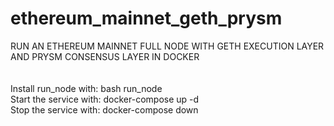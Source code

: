 # ethereum_mainnet_geth_prysm

RUN AN ETHEREUM MAINNET FULL NODE WITH GETH EXECUTION LAYER AND PRYSM CONSENSUS LAYER IN DOCKER<br>
<br><br>
Install run_node with: bash run_node <br>
Start the service with: docker-compose up -d <br>
Stop the service with: docker-compose down
